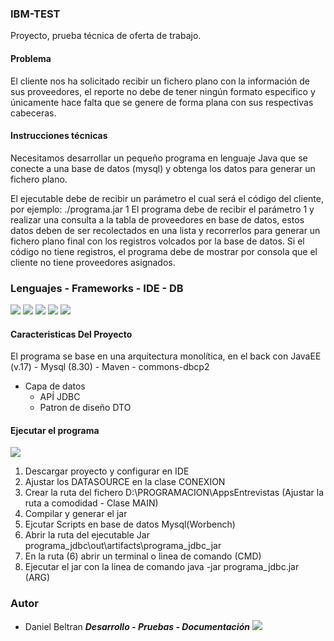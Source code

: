 ### IBM-TEST

Proyecto, prueba técnica de oferta de trabajo.

#### Problema

El cliente nos ha solicitado recibir un fichero plano con la información de sus proveedores, el reporte no debe de tener ningún formato especifico y únicamente hace falta que se genere de forma plana con sus respectivas cabeceras.

#### Instrucciones técnicas

Necesitamos desarrollar un pequeño programa en lenguaje Java que se conecte a una base de datos (mysql) y obtenga los datos para generar un fichero plano. 
 
El ejecutable debe de recibir un parámetro el cual será el código del cliente, por ejemplo: ./programa.jar 1
El programa debe de recibir el parámetro 1 y realizar una consulta a la tabla de proveedores en base de datos, estos datos deben de ser recolectados en una lista y recorrerlos para generar un fichero plano final con los registros volcados por la base de datos.
Si el código no tiene registros, el programa debe de mostrar por consola que el cliente no tiene proveedores asignados.

### Lenguajes - Frameworks - IDE - DB
![](https://img.shields.io/badge/IntelliJ_IDEA-000000.svg?style=for-the-badge&logo=intellij-idea&logoColor=white) ![](https://img.shields.io/badge/MySQL-005C84?style=for-the-badge&logo=mysql&logoColor=white) ![](https://img.shields.io/badge/Java-ED8B00?style=for-the-badge&logo=java&logoColor=white) ![](https://img.shields.io/badge/Visual_Studio_Code-0078D4?style=for-the-badge&logo=visual%20studio%20code&logoColor=white) ![](https://img.shields.io/badge/GitHub-100000?style=for-the-badge&logo=github&logoColor=white)

#### Caracteristicas Del Proyecto
El programa se base en una arquitectura monolítica, en el back con JavaEE (v.17) - Mysql (8.30) - Maven - commons-dbcp2

+ Capa de datos
    + APÍ JDBC
	+ Patron de diseño DTO

#### Ejecutar el programa    
![](https://hits.seeyoufarm.com/api/count/incr/badge.svg?url=https%3A%2F%2Fgithub.com%2F{username}1212%2Fhit-counter!)

1. Descargar proyecto y configurar en IDE 
2. Ajustar los DATASOURCE en la clase CONEXION
3. Crear la ruta del fichero D:\PROGRAMACION\AppsEntrevistas (Ajustar la ruta a comodidad - Clase MAIN)
4. Compilar y generar el jar
5. Ejcutar Scripts en base de datos Mysql(Worbench)
6. Abrir la ruta del ejecutable Jar programa_jdbc\out\artifacts\programa_jdbc_jar
7. En la ruta (6) abrir un terminal o linea de comando (CMD)
8. Ejecutar el jar con la linea de comando java -jar programa_jdbc.jar (ARG)

### Autor

* Daniel Beltran  ***Desarrollo - Pruebas - Documentación***
![](https://img.shields.io/github/stars/GenserBeltran?style=social)
